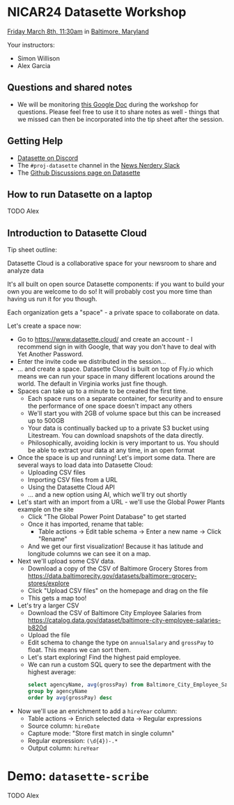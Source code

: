 # NICAR24 Datasette Workshop

[Friday March 8th, 11:30am](https://schedules.ire.org/nicar-2024/index.html#1110) in [Baltimore, Maryland](https://schedules.ire.org/nicar-2024)

Your instructors:

- Simon Willison
- Alex Garcia

## Questions and shared notes

- We will be monitoring [this Google Doc](https://docs.google.com/document/d/1OyEjk7yoQMdyhkAccRvg7R17nEHpIXpSs8BBIH78wWU/edit) during the workshop for questions. Please feel free to use it to share notes as well - things that we missed can then be incorporated into the tip sheet after the session.

## Getting Help

- [Datasette on Discord](https://datasette.io/discord)
- The `#proj-datasette` channel in the [News Nerdery Slack](https://newsnerdery.org/)
- The [Github Discussions page on Datasette](https://github.com/simonw/datasette/discussions)

## How to run Datasette on a laptop

TODO Alex

## Introduction to Datasette Cloud

Tip sheet outline:

Datasette Cloud is a collaborative space for your newsroom to share and analyze data

It's all built on open source Datasette components: if you want to build your own you are welcome to do so! It will probably cost you more time than having us run it for you though.

Each organization gets a "space" - a private space to collaborate on data.

Let's create a space now:

- Go to https://www.datasette.cloud/ and create an account - I recommend sign in with Google, that way you don't have to deal with Yet Another Password.
- Enter the invite code we distributed in the session...
- ... and create a space. Datasette Cloud is built on top of Fly.io which means we can run your space in many different locations around the world. The default in Virginia works just fine though.
- Spaces can take up to a minute to be created the first time.
  - Each space runs on a separate container, for security and to ensure the performance of one space doesn't impact any others
  - We'll start you with 2GB of volume space but this can be increased up to 500GB
  - Your data is continually backed up to a private S3 bucket using Litestream. You can download snapshots of the data directly.
  - Philosophically, avoiding lockin is very important to us. You should be able to extract your data at any time, in an open format
- Once the space is up and running! Let's import some data. There are several ways to load data into Datasette Cloud:
  - Uploading CSV files
  - Importing CSV files from a URL
  - Using the Datasette Cloud API
  - ... and a new option using AI, which we'll try out shortly
- Let's start with an import from a URL - we'll use the Global Power Plants example on the site
  - Click "The Global Power Point Database" to get started
  - Once it has imported, rename that table:
    - Table actions -> Edit table schema -> Enter a new name -> Click "Rename"
  - And we get our first visualization! Because it has latitude and longitude columns we can see it on a map.
- Next we'll upload some CSV data.
  - Download a copy of the CSV of Baltimore Grocery Stores from https://data.baltimorecity.gov/datasets/baltimore::grocery-stores/explore
  - Click "Upload CSV files" on the homepage and drag on the file
  - This gets a map too!
- Let's try a larger CSV
  - Download the CSV of Baltimore City Employee Salaries from https://catalog.data.gov/dataset/baltimore-city-employee-salaries-b820d
  - Upload the file
  - Edit schema to change the type on `annualSalary` and `grossPay` to float. This means we can sort them.
  - Let's start exploring! Find the highest paid employee.
  - We can run a custom SQL query to see the department with the highest average:
    ```sql
    select agencyName, avg(grossPay) from Baltimore_City_Employee_Salaries
    group by agencyName
    order by avg(grossPay) desc
    ```
- Now we'll use an enrichment to add a `hireYear` column:
  - Table actions -> Enrich selected data -> Regular expressions
  - Source column: `hireDate`
  - Capture mode: "Store first match in single column"
  - Regular expression: `(\d{4})-.*`
  - Output column: `hireYear`

# Demo: `datasette-scribe`

TODO Alex
